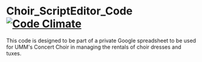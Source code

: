 # Choir_ScriptEditor_Code [![Code Climate](https://codeclimate.com/github/emmasax1/Choir_ScriptEditor_Code/badges/gpa.svg)](https://codeclimate.com/github/emmasax1/Choir_ScriptEditor_Code)

This code is designed to be part of a private Google spreadsheet to be used for UMM's Concert Choir in managing the rentals of choir dresses and tuxes.
